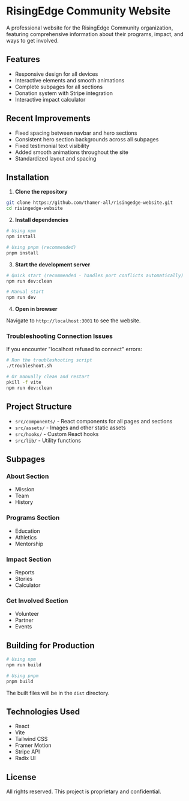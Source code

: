 # RisingEdge Community Website

A professional website for the RisingEdge Community organization, featuring comprehensive information about their programs, impact, and ways to get involved.

## Features

- Responsive design for all devices
- Interactive elements and smooth animations
- Complete subpages for all sections
- Donation system with Stripe integration
- Interactive impact calculator

## Recent Improvements

- Fixed spacing between navbar and hero sections
- Consistent hero section backgrounds across all subpages
- Fixed testimonial text visibility
- Added smooth animations throughout the site
- Standardized layout and spacing

## Installation

1. **Clone the repository**

```bash
git clone https://github.com/thamer-all/risingedge-website.git
cd risingedge-website
```

2. **Install dependencies**

```bash
# Using npm
npm install

# Using pnpm (recommended)
pnpm install
```

3. **Start the development server**

```bash
# Quick start (recommended - handles port conflicts automatically)
npm run dev:clean

# Manual start
npm run dev
```

4. **Open in browser**

Navigate to `http://localhost:3001` to see the website.

### Troubleshooting Connection Issues

If you encounter "localhost refused to connect" errors:

```bash
# Run the troubleshooting script
./troubleshoot.sh

# Or manually clean and restart
pkill -f vite
npm run dev:clean
```

## Project Structure

- `src/components/` - React components for all pages and sections
- `src/assets/` - Images and other static assets
- `src/hooks/` - Custom React hooks
- `src/lib/` - Utility functions

## Subpages

### About Section
- Mission
- Team
- History

### Programs Section
- Education
- Athletics
- Mentorship

### Impact Section
- Reports
- Stories
- Calculator

### Get Involved Section
- Volunteer
- Partner
- Events

## Building for Production

```bash
# Using npm
npm run build

# Using pnpm
pnpm build
```

The built files will be in the `dist` directory.

## Technologies Used

- React
- Vite
- Tailwind CSS
- Framer Motion
- Stripe API
- Radix UI

## License

All rights reserved. This project is proprietary and confidential.

